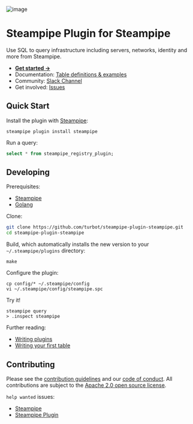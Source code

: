 ![image](https://hub.steampipe.io/images/plugins/turbot/steampipe-social-graphic.png)

# Steampipe Plugin for Steampipe

Use SQL to query infrastructure including servers, networks, identity and more from Steampipe.
- **[Get started →](https://hub.steampipe.io/plugins/turbot/steampipe)**
- Documentation: [Table definitions & examples](https://hub.steampipe.io/plugins/turbot/steampipe/tables)
- Community: [Slack Channel](https://join.slack.com/t/steampipe/shared_invite/zt-oij778tv-lYyRTWOTMQYBVAbtPSWs3g)
- Get involved: [Issues](https://github.com/turbot/steampipe-plugin-steampipe/issues)

## Quick Start

Install the plugin with [Steampipe](https://steampipe.io):

```shell
steampipe plugin install steampipe
```

Run a query:

```sql
select * from steampipe_registry_plugin;
```

## Developing

Prerequisites:

- [Steampipe](https://steampipe.io/downloads)
- [Golang](https://golang.org/doc/install)

Clone:

```sh
git clone https://github.com/turbot/steampipe-plugin-steampipe.git
cd steampipe-plugin-steampipe
```

Build, which automatically installs the new version to your `~/.steampipe/plugins` directory:

```
make
```

Configure the plugin:

```
cp config/* ~/.steampipe/config
vi ~/.steampipe/config/steampipe.spc
```

Try it!

```
steampipe query
> .inspect steampipe
```

Further reading:

- [Writing plugins](https://steampipe.io/docs/develop/writing-plugins)
- [Writing your first table](https://steampipe.io/docs/develop/writing-your-first-table)

## Contributing

Please see the [contribution guidelines](https://github.com/turbot/steampipe/blob/main/CONTRIBUTING.md) and our [code of conduct](https://github.com/turbot/steampipe/blob/main/CODE_OF_CONDUCT.md). All contributions are subject to the [Apache 2.0 open source license](https://github.com/turbot/steampipe-plugin-steampipe/blob/main/LICENSE).

`help wanted` issues:

- [Steampipe](https://github.com/turbot/steampipe/labels/help%20wanted)
- [Steampipe Plugin](https://github.com/turbot/steampipe-plugin-steampipe/labels/help%20wanted)
